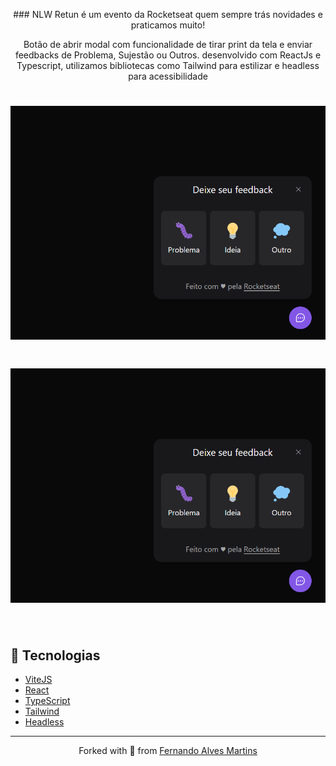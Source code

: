 <p align="center">
### NLW Retun é um evento da Rocketseat quem sempre trás novidades e praticamos muito!
</p>
<p align="center">
 Botão de abrir modal com funcionalidade de tirar print da tela e enviar feedbacks de Problema, Sujestão ou Outros. desenvolvido com ReactJs e Typescript, utilizamos bibliotecas como Tailwind para estilizar e headless para acessibilidade
</p>

<h1 align="center">
    <img alt="Image de um modal aberto com 3 opcao de feedbacks: Problema, Sujestão ou Outros" title="Modal de feedbacks" src="https://github.com/ferferq/NLW-Return-Web/blob/main/NLW-image1.png" />
</h1>


<h1 align="center">
    <img alt="Imagem de um modal aberto com o feedback escolhido, apresentando um lugar para digitar o comentário, tirar print e botão de enviar" title="modal de detalhamento do feedback" src="https://github.com/ferferq/NLW-Return-Web/blob/main/NLW-image1.png" />
</h1>

<br>

## 🧪 Tecnologias

- [ViteJS](https://vitejs.dev/guide/)
- [React](https://reactjs.org)
- [TypeScript](https://www.typescriptlang.org/)
- [Tailwind](https://tailwindcss.com/)
- [Headless](https://headlessui.dev/)

---

<p align="center">Forked with 💜 from <a href="https://github.com/ferferq">Fernando Alves Martins</a></p>
